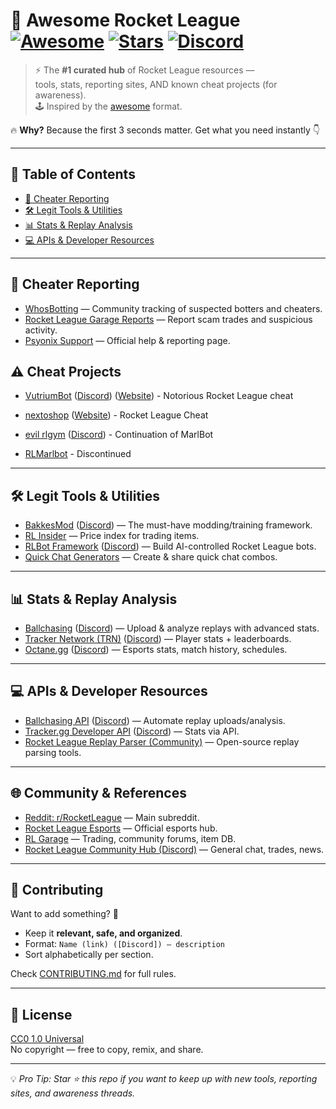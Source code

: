# 🚀 Awesome Rocket League [![Awesome](https://awesome.re/badge.svg)](https://awesome.re) [![Stars](https://img.shields.io/github/stars/yourname/awesome-rocket-league?style=social)](https://github.com/yourname/awesome-rocket-league/stargazers) [![Discord](https://img.shields.io/discord/240880736851894272?logo=discord&label=community)](https://discord.gg/rocketleague)

> ⚡ The **#1 curated hub** of Rocket League resources —  
> tools, stats, reporting sites, AND known cheat projects (for awareness).  
> 🕹️ Inspired by the [awesome](https://github.com/sindresorhus/awesome) format.  

🔥 **Why?** Because the first 3 seconds matter. Get what you need instantly 👇  

---

## 📑 Table of Contents
- [🚨 Cheater Reporting](#-cheater-reporting)
- [🛠 Legit Tools & Utilities](#-legit-tools--utilities)
- [📊 Stats & Replay Analysis](#-stats--replay-analysis)
- [💻 APIs & Developer Resources](#-apis--developer-resources)
---

## 🚨 Cheater Reporting
- [WhosBotting](https://whosbotting.com/) — Community tracking of suspected botters and cheaters.  
- [Rocket League Garage Reports](https://rocket-league.com/trades/report) — Report scam trades and suspicious activity.  
- [Psyonix Support](https://support.rocketleague.com/) — Official help & reporting page.  

## ⚠️ Cheat Projects
- [VutriumBot](https://github.com/tntgamer685347/VutriumBot) ([Discord](https://discord.com/invite/6qFa34HUqB)) ([Website](https://needlesspage819.github.io/VutriumSite/)) - Notorious Rocket League cheat

- [nextoshop]([Discord](discord.gg/nextbot)) ([Website](nextshop.vip)) - Rocket League Cheat

- [evil rlgym](https://github.com/tntgamer685347/VutriumBot) ([Discord](https://discord.gg/qdhZbwraNZ)) - Continuation of MarlBot

- [RLMarlbot]([Discord](https://discord.gg/qdhZbwraNZ)) - Discontinued
---

## 🛠 Legit Tools & Utilities
- [BakkesMod](https://bakkesmod.com/) ([Discord](https://discord.gg/bakkesmod)) — The must-have modding/training framework.  
- [RL Insider](https://rl.insider.gg/) — Price index for trading items.  
- [RLBot Framework](https://github.com/RLBot/RLBot) ([Discord](https://discord.gg/rlbot)) — Build AI-controlled Rocket League bots.  
- [Quick Chat Generators](https://rlquickchats.com/) — Create & share quick chat combos.  

---

## 📊 Stats & Replay Analysis
- [Ballchasing](https://ballchasing.com/) ([Discord](https://discord.gg/ballchasing)) — Upload & analyze replays with advanced stats.  
- [Tracker Network (TRN)](https://rocketleague.tracker.network/) ([Discord](https://discord.gg/tracker)) — Player stats + leaderboards.  
- [Octane.gg](https://octane.gg/) ([Discord](https://discord.gg/octane)) — Esports stats, match history, schedules.  

---

## 💻 APIs & Developer Resources
- [Ballchasing API](https://ballchasing.com/doc/api) ([Discord](https://discord.gg/ballchasing)) — Automate replay uploads/analysis.  
- [Tracker.gg Developer API](https://tracker.gg/developers) ([Discord](https://discord.gg/tracker)) — Stats via API.  
- [Rocket League Replay Parser (Community)](https://github.com/tfausak/rocket-league-replays) — Open-source replay parsing tools.  

---

## 🌐 Community & References
- [Reddit: r/RocketLeague](https://www.reddit.com/r/RocketLeague/) — Main subreddit.  
- [Rocket League Esports](https://esports.rocketleague.com/) — Official esports hub.  
- [RL Garage](https://rocket-league.com/) — Trading, community forums, item DB.  
- [Rocket League Community Hub (Discord)](https://discord.gg/rocketleague) — General chat, trades, news.  

---

## 🤝 Contributing
Want to add something? 🙌  
- Keep it **relevant, safe, and organized**.  
- Format: `Name (link) ([Discord]) — description`  
- Sort alphabetically per section.  

Check [CONTRIBUTING.md](CONTRIBUTING.md) for full rules.  

---

## 📜 License
[CC0 1.0 Universal](https://creativecommons.org/publicdomain/zero/1.0/)  
No copyright — free to copy, remix, and share.  

---

💡 *Pro Tip: Star ⭐ this repo if you want to keep up with new tools, reporting sites, and awareness threads.*
